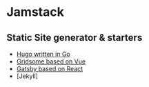 # Jamstack

## Static Site generator & starters

- [Hugo written in Go](https://github.com/gohugoio/hugo)
- [Gridsome based on Vue](https://gridsome.org/)
- [Gatsby based on React](https://www.gatsbyjs.org/)
- [Jekyll]